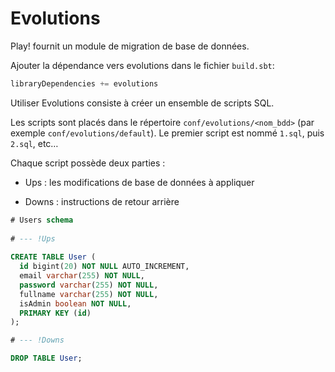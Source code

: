 
# Evolutions

Play! fournit un module de migration de base de données.

Ajouter la dépendance vers evolutions dans le fichier `build.sbt`:
```scala
libraryDependencies += evolutions
```

Utiliser Evolutions consiste à créer un ensemble de scripts SQL.

Les scripts sont placés dans le répertoire `conf/evolutions/<nom_bdd>` (par exemple `conf/evolutions/default`). Le premier script est nommé `1.sql`, puis `2.sql`, etc…

Chaque script possède deux parties :

* Ups : les modifications de base de données à appliquer

* Downs : instructions de retour arrière


```sql
# Users schema
 
# --- !Ups
   
CREATE TABLE User (
  id bigint(20) NOT NULL AUTO_INCREMENT,
  email varchar(255) NOT NULL,
  password varchar(255) NOT NULL,
  fullname varchar(255) NOT NULL,
  isAdmin boolean NOT NULL,
  PRIMARY KEY (id)
);

# --- !Downs

DROP TABLE User;
```

